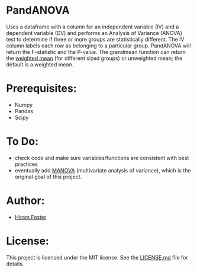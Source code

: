 # PandANOVA

Uses a dataframe with a column for an independent variable (IV) and a dependent variable (DV) and performs an Analysis of Variance (ANOVA) test to determine if three or more groups are statistically different. 
The IV column labels each row as belonging to a particular group. PandANOVA will return the F-statistic and the P-value. The grandmean function can return the [weighted mean](https://en.wikipedia.org/wiki/Weighted_arithmetic_mean#Basic_example) (for different sized groups) or unweighted mean; the default is a weighted mean.

# Prerequisites:
* Numpy
* Pandas
* Scipy

# To Do:
* check code and make sure variables/functions are consistent with best practices
* eventually add [MANOVA](https://en.wikipedia.org/wiki/Multivariate_analysis_of_variance) (multivariate analysis of variance), which is the original goal of this project. 

# Author:
* [Hiram Foster](mailto:hiramfoster.co@gmail.com)

# License:
This project is licensed under the MIT license. See the [LICENSE.md](https://github.com/hiramf/anova/LICENSE.md) file for details.
